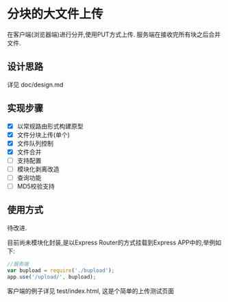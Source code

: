 # 分块的大文件上传

在客户端(浏览器端)进行分开,使用PUT方式上传.
服务端在接收完所有块之后合并文件.

## 设计思路
详见 doc/design.md

## 实现步骤
- [x] 以常规路由形式构建原型
- [x] 文件分块上传(单个)
- [x] 文件队列控制
- [x] 文件合并
- [ ] 支持配置
- [ ] 模块化剥离改造
- [ ] 查询功能
- [ ] MD5校验支持

## 使用方式
待改进.

目前尚未模块化封装,是以Express Router的方式挂载到Express APP中的,举例如下:
```javascript
//服务端
var bupload = require('./bupload');
app.use('/upload/', bupload);
```
客户端的例子详见 test/index.html, 这是个简单的上传测试页面